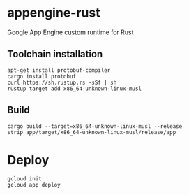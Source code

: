 # appengine-rust

Google App Engine custom runtime for Rust

## Toolchain installation

    apt-get install protobuf-compiler
    cargo install protobuf
    curl https://sh.rustup.rs -sSf | sh
    rustup target add x86_64-unknown-linux-musl

## Build

    cargo build --target=x86_64-unknown-linux-musl --release
    strip app/target/x86_64-unknown-linux-musl/release/app

# Deploy

    gcloud init
    gcloud app deploy
